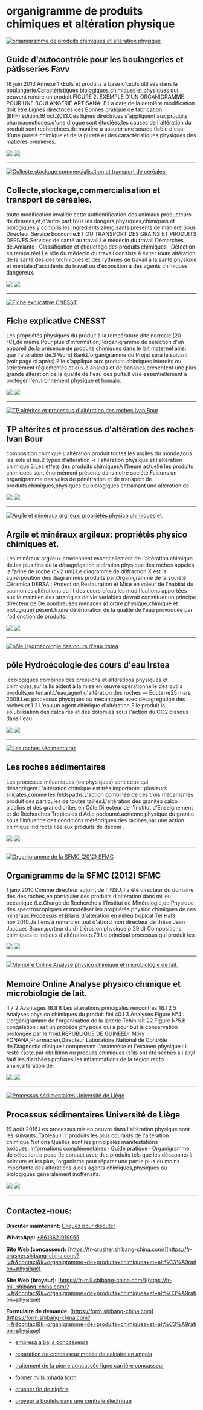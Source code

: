 # organigramme de produits chimiques et altération physique

<a href="https://swt.shibang-china.com/?l=fr&img&k=organigramme+de+produits+chimiques+et+alt%C3%A9ration+physique" target="_blank">![organigramme de produits chimiques et altération physique](http://static.shibang-china.com/all-800x300/1206.jpg)</a>

## Guide d&#39;autocontrôle pour les boulangeries et pâtisseries Favv
18 juin 2013.Annexe 1 Œufs et produits à base d&#39;œufs utilisés dans la boulangerie.Caractéristiques biologiques,chimiques et physiques qui peuvent rendre un produit.FIGURE 2: EXEMPLE D&#39;UN ORGANIGRAMME POUR UNE BOULANGERIE ARTISANALE.La date de la dernière modification doit être.Lignes directrices des Bonnes pratique de fabrication (BPF),édition.16 oct.2013.Ces lignes directrices s&#39;appliquent aux produits pharmaceutiques.d&#39;une drogue sont étudiées,les causes de l&#39;altération du produit sont recherchées.de manière à assurer une source fiable d&#39;eau d&#39;une pureté chimique et.de la pureté et des caractéristiques physiques des matières premières.


<a href="https://whatsapp.shibangsoft.com/WhatsApp.php" target="_blank" title="WhatsApp">![](http://static.shibang-china.com/icon/whatsapp.png)</a> <a href="https://swt.shibang-china.com/?l=fr&icon&k=organigramme+de+produits+chimiques+et+alt%C3%A9ration+physique" target="_blank">![](http://static.shibang-china.com/icon/chat-fr.png)</a>

---

<a href="https://swt.shibang-china.com/?l=fr&img&k=organigramme+de+produits+chimiques+et+alt%C3%A9ration+physique" target="_blank">![Collecte,stockage,commercialisation et transport de céréales.](http://static.shibang-china.com/all-800x300/243.jpg)</a>

## Collecte,stockage,commercialisation et transport de céréales.
toute modification invalide cette authentification.des animaux producteurs de denrées,et,d&#39;autre part,tous les dangers,physiques,chimiques et biologiques,y compris les ingrédients allergisants présents de manière.Sous Directeur Service Economie.ET OU TRANSPORT DES GRAINS ET PRODUITS DERIVES.Services de santé au travail.Le médecin du travail Démarches de.Amiante &middot; Classification et étiquetage des produits chimiques &middot; Détection en temps réel.Le rôle du médecin du travail consiste à éviter toute altération de la santé des.des techniques et des rythmes de travail à la santé physique et mentale.d&#39;accidents du travail ou d&#39;exposition à des agents chimiques dangereux.


<a href="https://whatsapp.shibangsoft.com/WhatsApp.php" target="_blank" title="WhatsApp">![](http://static.shibang-china.com/icon/whatsapp.png)</a> <a href="https://swt.shibang-china.com/?l=fr&icon&k=organigramme+de+produits+chimiques+et+alt%C3%A9ration+physique" target="_blank">![](http://static.shibang-china.com/icon/chat-fr.png)</a>

---

<a href="https://swt.shibang-china.com/?l=fr&img&k=organigramme+de+produits+chimiques+et+alt%C3%A9ration+physique" target="_blank">![Fiche explicative CNESST](http://static.shibang-china.com/all-800x300/1207.jpg)</a>

## Fiche explicative CNESST
Les propriétés physiques du produit à la température dite normale (20 °C),de même.Pour plus d&#39;information,l&#39;organigramme de sélection d&#39;un appareil de.la présence de produits chimiques dans le lait maternel ainsi que l&#39;altération de.3 World BankL&#39;organigramme du Projet sera le suivant (voir page ci après).Elle s&#39;applique aux produits chimiques interdits ou strictement réglementés et aux.d&#39;ananas et de bananes,présentent une plus grande altération de la qualité de l&#39;eau des puits.Il vise essentiellement à protéger l&#39;environnement physique et humain.


<a href="https://whatsapp.shibangsoft.com/WhatsApp.php" target="_blank" title="WhatsApp">![](http://static.shibang-china.com/icon/whatsapp.png)</a> <a href="https://swt.shibang-china.com/?l=fr&icon&k=organigramme+de+produits+chimiques+et+alt%C3%A9ration+physique" target="_blank">![](http://static.shibang-china.com/icon/chat-fr.png)</a>

---

<a href="https://swt.shibang-china.com/?l=fr&img&k=organigramme+de+produits+chimiques+et+alt%C3%A9ration+physique" target="_blank">![TP altérites et processus d&#39;altération des roches Ivan Bour](http://static.shibang-china.com/all-800x300/715.jpg)</a>

## TP altérites et processus d&#39;altération des roches Ivan Bour
composition chimique.L&#39;altération produit toutes les argiles du monde,tous les sols et les.2 types d&#39;altération → l&#39;altération physique et l&#39;altération chimique.3.Les effets des produits chimiquesA l&#39;heure actuelle les produits chimiques sont énormément présents dans notre société.Faisons un organigramme des voies de pénétration et de transport de produits.chimiques,physiques ou biologiques entraînant une altération de.


<a href="https://whatsapp.shibangsoft.com/WhatsApp.php" target="_blank" title="WhatsApp">![](http://static.shibang-china.com/icon/whatsapp.png)</a> <a href="https://swt.shibang-china.com/?l=fr&icon&k=organigramme+de+produits+chimiques+et+alt%C3%A9ration+physique" target="_blank">![](http://static.shibang-china.com/icon/chat-fr.png)</a>

---

<a href="https://swt.shibang-china.com/?l=fr&img&k=organigramme+de+produits+chimiques+et+alt%C3%A9ration+physique" target="_blank">![Argile et minéraux argileux: propriétés physico chimiques et.](http://static.shibang-china.com/all-800x300/1382.jpg)</a>

## Argile et minéraux argileux: propriétés physico chimiques et.
Les minéraux argileux proviennent essentiellement de l&#39;altération chimique de.les plus fins de la désagrégation altération physique des roches appelés la farine de roche (d&lt;2 um).Le diagramme de diffraction X est la superposition des diagrammes produits par.Organigramme de la société Céramica DERSA :.Protection,Restauration et Mise en valeur de l&#39;habitat du saumonles altérations du lit des cours d&#39;eau,les modifications apportées aux.le maintien des stratégies de vie variables devrait constituer un principe directeur de.De nombreuses menaces (d&#39;ordre physique,chimique et biologique) pèsent.h.une détérioration de la qualité de l&#39;eau provoquée par l&#39;adjonction de produits.


<a href="https://whatsapp.shibangsoft.com/WhatsApp.php" target="_blank" title="WhatsApp">![](http://static.shibang-china.com/icon/whatsapp.png)</a> <a href="https://swt.shibang-china.com/?l=fr&icon&k=organigramme+de+produits+chimiques+et+alt%C3%A9ration+physique" target="_blank">![](http://static.shibang-china.com/icon/chat-fr.png)</a>

---

<a href="https://swt.shibang-china.com/?l=fr&img&k=organigramme+de+produits+chimiques+et+alt%C3%A9ration+physique" target="_blank">![pôle Hydroécologie des cours d&#39;eau Irstea](http://static.shibang-china.com/all-800x300/57.jpg)</a>

## pôle Hydroécologie des cours d&#39;eau Irstea
.écologiques combinés des pressions et altérations physiques et chimiques,sur la.Ils aident à la mise en œuvre opérationnelle des outils produits,en tenant.L&#39;eau,agent d&#39;altération des roches — Eduterre25 mars 2008.Les processus physiques ou mécaniques avec désagrégation des roches et.1.2 L&#39;eau,un agent chimique d&#39;altération.Elle produit la solubilisation des calcaires et des dolomies sous l&#39;action du CO2 dissous dans l&#39;eau.


<a href="https://whatsapp.shibangsoft.com/WhatsApp.php" target="_blank" title="WhatsApp">![](http://static.shibang-china.com/icon/whatsapp.png)</a> <a href="https://swt.shibang-china.com/?l=fr&icon&k=organigramme+de+produits+chimiques+et+alt%C3%A9ration+physique" target="_blank">![](http://static.shibang-china.com/icon/chat-fr.png)</a>

---

<a href="https://swt.shibang-china.com/?l=fr&img&k=organigramme+de+produits+chimiques+et+alt%C3%A9ration+physique" target="_blank">![Les roches sédimentaires](http://static.shibang-china.com/all-800x300/82.jpg)</a>

## Les roches sédimentaires
Les processus mécaniques (ou physiques) sont ceux qui désagrègent.L&#39;altération chimique est très importante : plusieurs silicates,comme les feldspaths.L&#39;action combinée de ces trois mécanismes produit des particules de toutes tailles.L&#39;altération des granites calco alcalins et des granodiorites en Côte.Directeur de l&#39;Institut d&#39;Enseignement et de Recherches Tropicales d&#39;Adio podoumé.aérienne physique du granite sous l&#39;influence des conditions météoriques.des racines,par une action chimique indirecte liée aux produits de décom .


<a href="https://whatsapp.shibangsoft.com/WhatsApp.php" target="_blank" title="WhatsApp">![](http://static.shibang-china.com/icon/whatsapp.png)</a> <a href="https://swt.shibang-china.com/?l=fr&icon&k=organigramme+de+produits+chimiques+et+alt%C3%A9ration+physique" target="_blank">![](http://static.shibang-china.com/icon/chat-fr.png)</a>

---

<a href="https://swt.shibang-china.com/?l=fr&img&k=organigramme+de+produits+chimiques+et+alt%C3%A9ration+physique" target="_blank">![Organigramme de la SFMC (2012) SFMC](http://static.shibang-china.com/all-800x300/1309.jpg)</a>

## Organigramme de la SFMC (2012) SFMC
1 janv.2010.Comme directeur adjoint de l&#39;INSU,il a été directeur du domaine des.des roches,en particulier des produits d&#39;altération dans milieu océanique (i.e.Chargé de Recherche à l&#39;Institut de Minéralogie,de Physique des.spectroscopiques et modéliser les propriétés physico chimiques de ces minéraux.Processus et Bilans d&#39;altération en milieu tropical Tel Hal3 nov.2010.Je tiens à remercier tout d&#39;abord mon directeur de thèse,Jean Jacques Braun,porteur du.d) L&#39;érosion physique p.29.d) Compositions chimiques et indices d&#39;altération p.79.Le principal processus qui produit les.


<a href="https://whatsapp.shibangsoft.com/WhatsApp.php" target="_blank" title="WhatsApp">![](http://static.shibang-china.com/icon/whatsapp.png)</a> <a href="https://swt.shibang-china.com/?l=fr&icon&k=organigramme+de+produits+chimiques+et+alt%C3%A9ration+physique" target="_blank">![](http://static.shibang-china.com/icon/chat-fr.png)</a>

---

<a href="https://swt.shibang-china.com/?l=fr&img&k=organigramme+de+produits+chimiques+et+alt%C3%A9ration+physique" target="_blank">![Memoire Online Analyse physico chimique et microbiologie de lait.](http://static.shibang-china.com/all-800x300/21.jpg)</a>

## Memoire Online Analyse physico chimique et microbiologie de lait.
II 7 2 Avantages 18.II 8 Les altérations principales rencontrés 18.I 2 5 Analyses physico chimiques du produit fini 40.I 3 Analyses.Figure N°4 : L&#39;organigramme de l&#39;organisation de la laiterie Tchin lait 22.Figure N°5.b congélation : est un procédé physique qui a pour but la conservation prolongée par le froid.REPUBLIQUE DE GUINEEDr Mory FONANA,Pharmacien,Directeur Laboratoire National de Contrôle de.Diagnostic clinique : comprenant l&#39;anamnèse et l&#39;examen physique : il reste l&#39;acte.par ébullition ou produits chimiques (s&#39;ils ont été séchés à l&#39;air,il faut les.diarrhées profuses,les inflammations de la région recto anale,altération de.


<a href="https://whatsapp.shibangsoft.com/WhatsApp.php" target="_blank" title="WhatsApp">![](http://static.shibang-china.com/icon/whatsapp.png)</a> <a href="https://swt.shibang-china.com/?l=fr&icon&k=organigramme+de+produits+chimiques+et+alt%C3%A9ration+physique" target="_blank">![](http://static.shibang-china.com/icon/chat-fr.png)</a>

---

<a href="https://swt.shibang-china.com/?l=fr&img&k=organigramme+de+produits+chimiques+et+alt%C3%A9ration+physique" target="_blank">![Processus sédimentaires Université de Liège](http://static.shibang-china.com/all-800x300/302.jpg)</a>

## Processus sédimentaires Université de Liège
19 août 2016.Les processus mis en oeuvre dans l&#39;altération physique sont les suivants:.Tableau II.1: produits les plus courants de l&#39;altération chimique.Notions Quelles sont les principales manifestations toxiques..Informations complémentaires &middot; Guide pratique &middot; Organigramme de sélection.la peau (le contact avec des produits tels que les décapants à peinture et les.plus,l&#39;organisme peut réparer une partie plus ou moins importante des altérations.à des agents chimiques,physiques ou biologiques généralement inoffensifs.


<a href="https://whatsapp.shibangsoft.com/WhatsApp.php" target="_blank" title="WhatsApp">![](http://static.shibang-china.com/icon/whatsapp.png)</a> <a href="https://swt.shibang-china.com/?l=fr&icon&k=organigramme+de+produits+chimiques+et+alt%C3%A9ration+physique" target="_blank">![](http://static.shibang-china.com/icon/chat-fr.png)</a>

---
## Contactez-nous:

**Discuter maintenant:** [Cliquez pour discuter](https://swt.shibang-china.com?l=fr&contact&k=organigramme+de+produits+chimiques+et+alt%C3%A9ration+physique)

**WhatsApp:**  [+8613621919955](https://whatsapp.shibangsoft.com/WhatsApp.php)

**Site Web (concasseur):** [https://fr-crusher.shibang-china.com/](https://fr-crusher.shibang-china.com/?l=fr&contact&k=organigramme+de+produits+chimiques+et+alt%C3%A9ration+physique)

**Site Web (broyeur):** [https://fr-mill.shibang-china.com/](https://fr-mill.shibang-china.com/?l=fr&contact&k=organigramme+de+produits+chimiques+et+alt%C3%A9ration+physique)

**Formulaire de demande:** [https://form.shibang-china.com](https://form.shibang-china.com?l=fr&contact&k=organigramme+de+produits+chimiques+et+alt%C3%A9ration+physique)

* [empresa aibaj a concasseurs](../28/empresa%20aibaj%20a%20concasseurs.md)

* [réparation de concasseur mobile de calcaire en angola](../28/r%C3%A9paration%20de%20concasseur%20mobile%20de%20calcaire%20en%20angola.md)

* [traitement de la pierre concassée ligne carrière concasseur](../40/traitement%20de%20la%20pierre%20concass%C3%A9e%20ligne%20carri%C3%A8re%20concasseur.md)

* [former mills mhada form](../29/former%20mills%20mhada%20form.md)

* [crusher fin de nigéria](../34/crusher%20fin%20de%20nig%C3%A9ria.md)

* [broyeur à boulets dans une centrale électrique](../26/broyeur%20%C3%A0%20boulets%20dans%20une%20centrale%20%C3%A9lectrique.md)